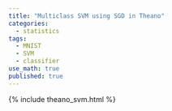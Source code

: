 ```yaml
---
title: "Multiclass SVM using SGD in Theano"
categories:
  - statistics
tags:
  - MNIST
  - SVM
  - classifier
use_math: true
published: true
---
```


{% include theano_svm.html %}
